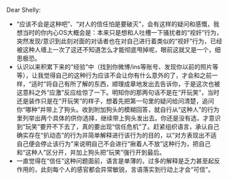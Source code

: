 Dear Shelly:

- “应该不会是这种吧”、“对人的信任怕是要破灭”，会有这样的疑问和感慨，我想当时的你内心OS大概会是：本来只是想和人吐槽一下骚扰者的“视奸”行为，突然发现/意识到此刻对面的对话者也在对自己进行着类似的“视奸”行为，已经被这种人缠上一次了这还不知道怎么才能彻底甩掉呢，眼前这就又是一个，细思极恐。
- 认识以来积累下来的“经验”中（找到你微博/ins等账号、发现你以前的照片等等），让我觉得自己的这种行为应该不会让你有什么意外的了，才会和之前一样，“适时”将自己有所了解的东西，顺理成章地发出去告诉你，于是这次也被这意料之外“应激”反应给惊了一下。明知你的那两句话不是在“开玩笑”，当时还是装作只是在“开玩笑”的样子，想着先把第一句里的疑问给问清楚，追问你“哪种”并带上了狗头。收到附加狗头的模糊回答，就自行从“这种人”的行为里列举出两个具体的供你选择，继续带上狗头发出去。你还是没有选，才意识到“玩笑”要开不下去了，真的要出现“信任危机”了。赶紧组织语言，承认自己确实存在“扒动态”的行为并简单解释进行该行为的目的，以“对方表现出不适自己便会停止该行为”来说明自己不会进行“揪着人不放”这种行为，把自己和“这种人”区分开，并加上狗头把“玩笑”强行开到最后。
- 一直觉得在“信任”这种问题面前，语言是单薄的，过多的解释是乏力甚至起反作用的，此刻每个人的感官都会异常敏锐，言语落实到行动上才会“可信”。